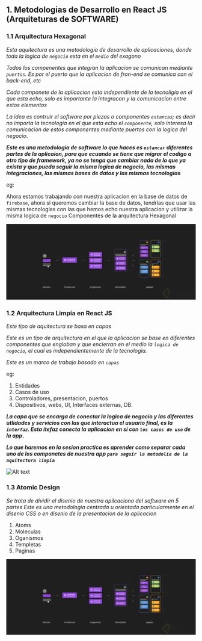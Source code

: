 ## 1. Metodologias de Desarrollo en React JS (Arquiteturas de SOFTWARE)
### 1.1 Arquitectura Hexagonal
*Esta aquitectura es una metodologia de desarrollo de aplicaciones, donde toda la logica de `negocio` esta en el `medio` del exagono*

*Todos los compenentes que integran la aplicacion se comunican mediante `puertos`. Es por el puerto que la aplicacion de fron-end se comunica con el back-end, etc*

*Cada componete de la aplicacion esta  independiente de la tecnoligia en el que esta echo, solo es importante la integracon y la comunicacion entre estos elementos*

*La idea es contruir el software por piezas o componentes `estancas`; es decir no importa la tecnologia en el que esta echo el `componente`, solo interesa la comunicacion de estos componentes mediante puertos con la logica del negocio*.

__*Este es una metodologia de software lo que haces es `estancar` diferentes partes de la aplicaion, para que ecuando se tiene que migrar el codigo a otro tipo de framework, ya no se tenga que cambiar nada de lo que ya exista y que pueda seguir la misma logica de negocio, las mismas integraciones, las mismas bases de datos y las mismas tecnologias*__

eg: 

Ahora estamos trabajando  con nuestra aplicacion en la base de datos de `firebase`, ahora si queremos cambiar la base de datos, tendrias que usar las mismas tecnologias con las que hemos echo nuestra aplicacion y utilizar la misma logica de `negocio`
Componentes de la arquitectura Hexagonal


![Alt text](image.png)
### 1.2 Arquitectura Limpia en React JS
*Este tipo de aquitectura se basa en capas*

*Este es un tipo de arquitectura en el que la aplicacion se base en diferentes componentes que engloban y que encierran en el medio la `logica de negocio`, el cual es independientemente de la tecnologia.*

*Este es un marco de trabajo basado en `capas`*

eg:

1. Entidades
2. Casos de uso
3. Controladores, presentacion, puertos
4. Dispositivos, webs, UI, Interfaces externas, DB.

__*La capa que se encarga de conectar la logica de negocio y las diferentes utlidades y servicios con las que interactua el usuario final, es la `interfaz`. Esta itefaz conecta la aplicacion en si con `los casos de uso` de la app*.__

__*Lo que haremos en la sesion practica es aprender como separar cada uno de los componetes de nuestra app `para seguir la metodolia de la aquitectura limpia`*__

![Alt text](image-1.png)

### 1.3 Atomic Design

*Se trata de dividir el disenio de nuestra apilcaciono del software en 5 partes*
*Este es una metodologia centrada u orientada particularmente en el disenio CSS o en disenio de la presentacion de la aplicacion*

1. Atoms
2. Moleculas
3. Oganismos
4. Templetas
5. Paginas

![Alt text](image.png)